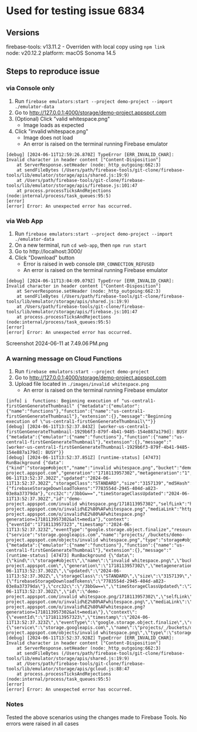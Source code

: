 # Used for testing issue 6834

## Versions

firebase-tools: v13.11.2 - Overriden with local copy using `npm link`<br>
node: v20.12.2
platform: macOS Sonoma 14.5

## Steps to reproduce issue

### via Console only

1. Run `firebase emulators:start --project demo-project --import ./emulator-data`
2. Go to http://127.0.0.1:4000/storage/demo-project.appspot.com
3. (Optional) Click "valid whitespace.png"
   - Image loads as expected
4. Click "invalid whitespace.png"
   - Image does not load
   - An error is raised on the terminal running Firebase emulator

```
[debug] [2024-06-11T12:59:26.870Z] TypeError [ERR_INVALID_CHAR]: Invalid character in header content ["Content-Disposition"]
    at ServerResponse.setHeader (node:_http_outgoing:662:3)
    at sendFileBytes (/Users/path/firebase-tools/git-clone/firebase-tools/lib/emulator/storage/apis/shared.js:19:9)
    at /Users/path/firebase-tools/git-clone/firebase-tools/lib/emulator/storage/apis/firebase.js:101:47
    at process.processTicksAndRejections (node:internal/process/task_queues:95:5)
[error]
[error] Error: An unexpected error has occurred.
```

### via Web App

1. Run `firebase emulators:start --project demo-project --import ./emulator-data`
2. On a new terminal, run `cd web-app`, then `npm run start`
3. Go to http://localhost:3000/
4. Click "Download" button
   - Error is raised in web console `ERR_CONNECTION_REFUSED`
   - An error is raised on the terminal running Firebase emulator

```
[debug] [2024-06-11T13:04:09.079Z] TypeError [ERR_INVALID_CHAR]: Invalid character in header content ["Content-Disposition"]
    at ServerResponse.setHeader (node:_http_outgoing:662:3)
    at sendFileBytes (/Users/path/firebase-tools/git-clone/firebase-tools/lib/emulator/storage/apis/shared.js:19:9)
    at /Users/path/firebase-tools/git-clone/firebase-tools/lib/emulator/storage/apis/firebase.js:101:47
    at process.processTicksAndRejections (node:internal/process/task_queues:95:5)
[error]
[error] Error: An unexpected error has occurred.
```

Screenshot 2024-06-11 at 7.49.06 PM.png

### A warning message on Cloud Functions

1. Run `firebase emulators:start --project demo-project`
2. Go to http://127.0.0.1:4000/storage/demo-project.appspot.com
3. Upload file located in `./images/invalid whitespace.png`
   - An error is raised on the terminal running Firebase emulator

```
[info] i  functions: Beginning execution of "us-central1-firstGenGenerateThumbnail" {"metadata":{"emulator":{"name":"functions"},"function":{"name":"us-central1-firstGenGenerateThumbnail"},"extension":{},"message":"Beginning execution of \"us-central1-firstGenGenerateThumbnail\""}}
[debug] [2024-06-11T13:52:37.843Z] [worker-us-central1-firstGenGenerateThumbnail-1929b6f3-879f-4b41-9485-154e887a179d]: BUSY {"metadata":{"emulator":{"name":"functions"},"function":{"name":"us-central1-firstGenGenerateThumbnail"},"extension":{},"message":"[worker-us-central1-firstGenGenerateThumbnail-1929b6f3-879f-4b41-9485-154e887a179d]: BUSY"}}
[debug] [2024-06-11T13:52:37.851Z] [runtime-status] [47473] RunBackground {"data":{"kind":"storage#object","name":"invalid whitespace.png","bucket":"demo-project.appspot.com","generation":"1718113957302","metageneration":"1","contentType":"image/png","timeCreated":"2024-06-11T13:52:37.302Z","updated":"2024-06-11T13:52:37.302Z","storageClass":"STANDARD","size":"3157139","md5Hash":"/fRei8dCcrGlNlpjV5A3pQ==","etag":"C+SxwQI4baexwudLYyfMVYRCyxw","metadata":{"firebaseStorageDownloadTokens":"7783554d-2945-404d-a823-03e8a37379da"},"crc32c":"/3bbGw==","timeStorageClassUpdated":"2024-06-11T13:52:37.302Z","id":"demo-project.appspot.com/invalid whitespace.png/1718113957302","selfLink":"http://127.0.0.1:9199/storage/v1/b/demo-project.appspot.com/o/invalid%E2%80%AFwhitespace.png","mediaLink":"http://127.0.0.1:9199/download/storage/v1/b/demo-project.appspot.com/o/invalid%E2%80%AFwhitespace.png?generation=1718113957302&alt=media"},"context":{"eventId":"1718113957323","timestamp":"2024-06-11T13:52:37.323Z","eventType":"google.storage.object.finalize","resource":{"service":"storage.googleapis.com","name":"projects/_/buckets/demo-project.appspot.com/objects/invalid whitespace.png","type":"storage#object"}}} {"metadata":{"emulator":{"name":"functions"},"function":{"name":"us-central1-firstGenGenerateThumbnail"},"extension":{},"message":"[runtime-status] [47473] RunBackground {\"data\":{\"kind\":\"storage#object\",\"name\":\"invalid whitespace.png\",\"bucket\":\"demo-project.appspot.com\",\"generation\":\"1718113957302\",\"metageneration\":\"1\",\"contentType\":\"image/png\",\"timeCreated\":\"2024-06-11T13:52:37.302Z\",\"updated\":\"2024-06-11T13:52:37.302Z\",\"storageClass\":\"STANDARD\",\"size\":\"3157139\",\"md5Hash\":\"/fRei8dCcrGlNlpjV5A3pQ==\",\"etag\":\"C+SxwQI4baexwudLYyfMVYRCyxw\",\"metadata\":{\"firebaseStorageDownloadTokens\":\"7783554d-2945-404d-a823-03e8a37379da\"},\"crc32c\":\"/3bbGw==\",\"timeStorageClassUpdated\":\"2024-06-11T13:52:37.302Z\",\"id\":\"demo-project.appspot.com/invalid whitespace.png/1718113957302\",\"selfLink\":\"http://127.0.0.1:9199/storage/v1/b/demo-project.appspot.com/o/invalid%E2%80%AFwhitespace.png\",\"mediaLink\":\"http://127.0.0.1:9199/download/storage/v1/b/demo-project.appspot.com/o/invalid%E2%80%AFwhitespace.png?generation=1718113957302&alt=media\"},\"context\":{\"eventId\":\"1718113957323\",\"timestamp\":\"2024-06-11T13:52:37.323Z\",\"eventType\":\"google.storage.object.finalize\",\"resource\":{\"service\":\"storage.googleapis.com\",\"name\":\"projects/_/buckets/demo-project.appspot.com/objects/invalid whitespace.png\",\"type\":\"storage#object\"}}}"}}
[debug] [2024-06-11T13:52:37.928Z] TypeError [ERR_INVALID_CHAR]: Invalid character in header content ["Content-Disposition"]
    at ServerResponse.setHeader (node:_http_outgoing:662:3)
    at sendFileBytes (/Users/path/firebase-tools/git-clone/firebase-tools/lib/emulator/storage/apis/shared.js:19:9)
    at /Users/path/firebase-tools/git-clone/firebase-tools/lib/emulator/storage/apis/gcloud.js:88:47
    at process.processTicksAndRejections (node:internal/process/task_queues:95:5)
[error]
[error] Error: An unexpected error has occurred.
```

### Notes

Tested the above scenarios using the changes made to Firebase Tools. No errors were raised in all cases
